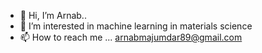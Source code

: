- 👋 Hi, I’m Arnab..
- 👀 I’m interested in machine learning in materials science
- 📫 How to reach me ... arnabmajumdar89@gmail.com

<!---
arnabmaj/arnabmaj is a ✨ special ✨ repository because its `README.md` (this file) appears on your GitHub profile.
You can click the Preview link to take a look at your changes.
--->
